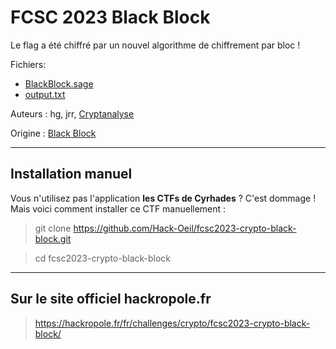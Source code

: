 # FCSC 2023 Black Block

Le flag a été chiffré par un nouvel algorithme de chiffrement par bloc !



Fichiers:
- [BlackBlock.sage](BlackBlock.sage)
- [output.txt](output.txt)


Auteurs : hg, jrr, [Cryptanalyse](https://x.com/Cryptanalyse)


Origine : [Black Block](https://hackropole.fr/fr/challenges/crypto/fcsc2023-crypto-black-block/)


-----------


## Installation manuel
Vous n'utilisez pas l'application **les CTFs de Cyrhades** ? C'est dommage !
Mais voici comment installer ce CTF manuellement :

> git clone https://github.com/Hack-Oeil/fcsc2023-crypto-black-block.git

> cd fcsc2023-crypto-black-block


-----------


## Sur le site officiel hackropole.fr
> https://hackropole.fr/fr/challenges/crypto/fcsc2023-crypto-black-block/
